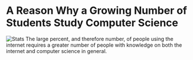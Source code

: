# A Reason Why a Growing Number of Students Study Computer Science
![Stats](https://imagesvc.meredithcorp.io/v3/mm/image?url=https%3A%2F%2Fmoneydotcomvip.files.wordpress.com%2F2015%2F05%2Fscreen-shot-2015-05-26-at-10-59-51-am.png&w=550&c=sc&poi=face&q=85)
The large percent, and therefore number, of people using the internet requires a greater number of people with knowledge on both the internet and computer science in general.
